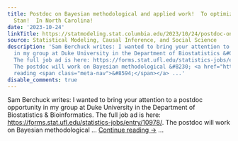 ```yaml
---
title: Postdoc on Bayesian methodological and applied work!  To optimize patient care!  Using
  Stan!  In North Carolina!
date: '2023-10-24'
linkTitle: https://statmodeling.stat.columbia.edu/2023/10/24/postdoc-on-bayesian-methodological-and-applied-work-to-optimize-patient-care-using-stan-in-north-carolina/
source: Statistical Modeling, Causal Inference, and Social Science
description: 'Sam Berchuck writes: I wanted to bring your attention to a postdoc opportunity
  in my group at Duke University in the Department of Biostatistics &#038; Bioinformatics.
  The full job ad is here: https://forms.stat.ufl.edu/statistics-jobs/entry/10978/.
  The postdoc will work on Bayesian methodological &#8230; <a href="https://statmodeling.stat.columbia.edu/2023/10/24/postdoc-on-bayesian-methodological-and-applied-work-to-optimize-patient-care-using-stan-in-north-carolina/">Continue
  reading <span class="meta-nav">&#8594;</span></a> ...'
disable_comments: true
---
```

Sam Berchuck writes: I wanted to bring your attention to a postdoc opportunity in my group at Duke University in the Department of Biostatistics &#038; Bioinformatics. The full job ad is here: https://forms.stat.ufl.edu/statistics-jobs/entry/10978/. The postdoc will work on Bayesian methodological &#8230; <a href="https://statmodeling.stat.columbia.edu/2023/10/24/postdoc-on-bayesian-methodological-and-applied-work-to-optimize-patient-care-using-stan-in-north-carolina/">Continue reading <span class="meta-nav">&#8594;</span></a> ...
